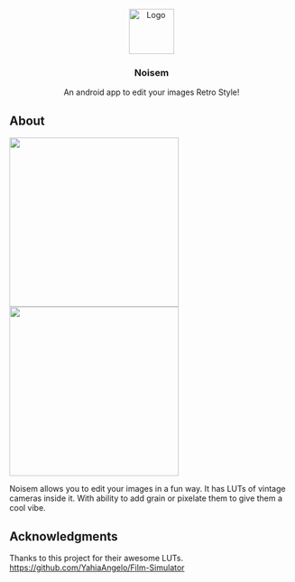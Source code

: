 <br />
<div align="center">
  <a>
    <img src="https://github.com/user-attachments/assets/3d66ec37-a6f7-442e-bc48-1d49b3b5f800" alt="Logo" width="80" height="80">
  </a>

  <h3 align="center">Noisem</h3>

  <p align="center">
    An android app to edit your images Retro Style!
    
  </p>
</div>

## About
<img src="https://github.com/user-attachments/assets/6e1e7d71-eff0-4f48-b36a-5ae2fd2adcf5" width="300"> <img src="https://github.com/user-attachments/assets/7fd944ee-8bd2-42ff-81ac-a73713dbf7cd" width="300"> 

Noisem allows you to edit your images in a fun way. It has LUTs of vintage cameras inside it. With ability to add grain or pixelate them to give them a cool vibe.

## Acknowledgments

Thanks to this project for their awesome LUTs.
https://github.com/YahiaAngelo/Film-Simulator
